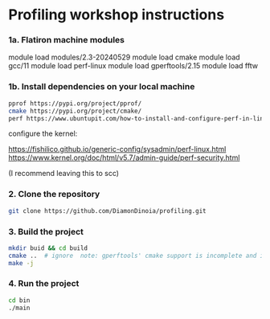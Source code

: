 # Profiling workshop instructions

### 1a. Flatiron machine modules
module load modules/2.3-20240529
module load cmake
module load gcc/11
module load perf-linux
module load gperftools/2.15
module load fftw

### 1b. Install dependencies on your local machine
```bash
pprof https://pypi.org/project/pprof/
cmake https://pypi.org/project/cmake/
perf https://www.ubuntupit.com/how-to-install-and-configure-perf-in-linux-distributions/
```
configure the kernel:

https://fishilico.github.io/generic-config/sysadmin/perf-linux.html  
https://www.kernel.org/doc/html/v5.7/admin-guide/perf-security.html  

(I recommend leaving this to scc)

### 2. Clone the repository
```bash
git clone https://github.com/DiamonDinoia/profiling.git
```

### 3. Build the project
```bash
mkdir buid && cd build
cmake ..  # ignore  note: gperftools' cmake support is incomplete and is best-effort only
make -j
```

### 4. Run the project
```bash
cd bin
./main
```
